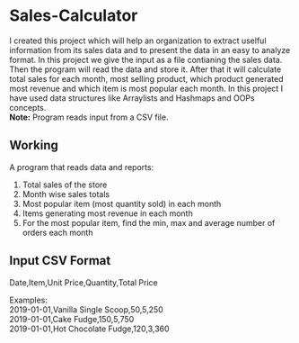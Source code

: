 # Sales-Calculator #
I created this project which will help an organization to extract uselful information from its sales data and to present the data in an easy to analyze format.
In this project we give the input as a file contianing the sales data. Then the program will read the data and store it.
After that it will calculate total sales for each month, most selling product, which product generated most revenue and which item is most popular each month.
In this project I have used data structures like Arraylists and Hashmaps and OOPs concepts.<br>
**Note:** Program reads input from a CSV file.

## Working ##
A program that reads data and reports:

1. Total sales of the store
2. Month wise sales totals
3. Most popular item (most quantity sold) in each month
4. Items generating most revenue in each month
5. For the most popular item, find the min, max and average number of orders each month

## Input CSV Format ##
Date,Item,Unit Price,Quantity,Total Price

Examples:<br>
2019-01-01,Vanilla Single Scoop,50,5,250<br> 
2019-01-01,Cake Fudge,150,5,750<br>
2019-01-01,Hot Chocolate Fudge,120,3,360<br>
